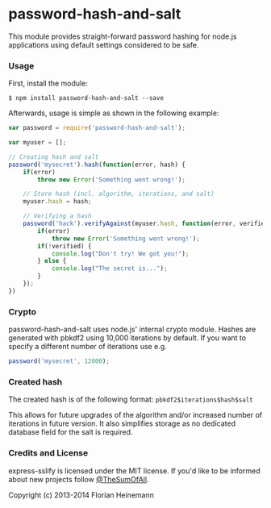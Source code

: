 password-hash-and-salt
======================

This module provides straight-forward password hashing for node.js applications using default settings considered to be safe.

### Usage

First, install the module:

`$ npm install password-hash-and-salt --save`

Afterwards, usage is simple as shown in the following example:
```javascript
var password = require('password-hash-and-salt');

var myuser = [];

// Creating hash and salt
password('mysecret').hash(function(error, hash) {
	if(error)
		throw new Error('Something went wrong!');

	// Store hash (incl. algorithm, iterations, and salt)
	myuser.hash = hash;

	// Verifying a hash
	password('hack').verifyAgainst(myuser.hash, function(error, verified) {
		if(error)
			throw new Error('Something went wrong!');
		if(!verified) {
			console.log("Don't try! We got you!");
		} else {
			console.log("The secret is...");
		}
	});
})

```

### Crypto
password-hash-and-salt uses node.js' internal crypto module. Hashes are generated with pbkdf2 using 10,000 iterations by default.  If you want to specify a different number of iterations use e.g.

```javascript
password('mysecret', 12000);
```


### Created hash
The created hash is of the following format:
`pbkdf2$iterations$hash$salt`

This allows for future upgrades of the algorithm and/or increased number of iterations in future version. It also simplifies storage as no dedicated database field for the salt is required.

### Credits and License
express-sslify is licensed under the MIT license. If you'd like to be informed about new projects follow   [@TheSumOfAll](http://twitter.com/TheSumOfAll/).

Copyright (c) 2013-2014 Florian Heinemann
